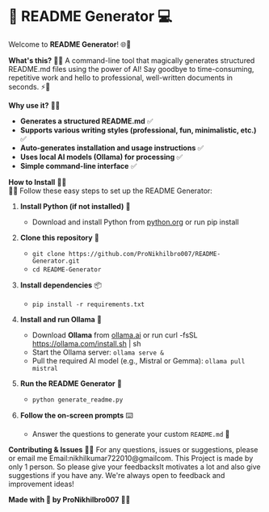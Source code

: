  # 📝 README Generator 💻



Welcome to **README Generator**! 🌐🎨

**What's this?** 🤔✨
A command-line tool that magically generates structured README.md files using the power of AI! Say goodbye to time-consuming, repetitive work and hello to professional, well-written documents in seconds. ⚡️📝

**Why use it?** 🤔🎉

- **Generates a structured README.md** ✅
- **Supports various writing styles (professional, fun, minimalistic, etc.)** ✅
- **Auto-generates installation and usage instructions** ✅
- **Uses local AI models (Ollama) for processing** ✅
- **Simple command-line interface** ✅

**How to Install** 🚀✨  
🌟✨ Follow these easy steps to set up the README Generator:  

1. **Install Python (if not installed)** 🐍  
   - Download and install Python from [python.org](https://www.python.org/downloads/)  or run pip install

2. **Clone this repository** 📂  
   - `git clone https://github.com/ProNikhilbro007/README-Generator.git`  
   - `cd README-Generator`  

3. **Install dependencies** 📦  
   - `pip install -r requirements.txt`  

4. **Install and run Ollama** 🤖  
   - Download **Ollama** from [ollama.ai](https://ollama.ai)  or run curl -fsSL https://ollama.com/install.sh | sh
   - Start the Ollama server: `ollama serve &`  
   - Pull the required AI model (e.g., Mistral or Gemma): `ollama pull mistral`  

5. **Run the README Generator** 🚀  
   - `python generate_readme.py`  

6. **Follow the on-screen prompts** ⌨️  
   - Answer the questions to generate your custom `README.md` 🎉  


**Contributing & Issues** 💬✨
For any questions, issues or suggestions, please  or email me Email:nikhilkumar722010@gmailcom. This Project is made by only 1 person. So please give your feedbacksIt motivates a lot and also give suggestions if you have any. We're always open to feedback and improvement ideas!

**Made with 💖 by ProNikhilbro007** 💖✨